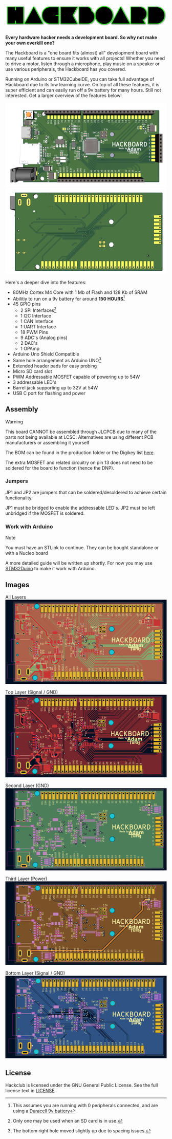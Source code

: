 # ![Title Saying Hackboard](https://raw.githubusercontent.com/AdamTuraj/hackboard/main/Images/logo.png)

**Every hardware hacker needs a development board. So why not make your own overkill one?**

The Hackboard is a "one board fits (almost) all" development board with many useful features to ensure it works with all projects! Whether you need to drive a motor, listen through a microphone, play music on a speaker or use various peripherals, the Hackboard has you covered.

Running on Arduino or STM32CubeIDE, you can take full advantage of Hackboard due to its low learning curve. On top of all these features, it is super efficient and can easily run off a 9v battery for many hours. Still not interested. Get a larger overview of the features below!

![A Top 3d view of the hackboard](https://raw.githubusercontent.com/AdamTuraj/hackboard/main/Images/3D_View.png)
![Bottom 3D View](https://raw.githubusercontent.com/AdamTuraj/Hackboard/main/Images/3D_View_Back.png)

Here's a deeper dive into the features:

- 80MHz Cortex M4 Core with 1 Mb of Flash and 128 Kb of SRAM
- Abilitiy to run on a 9v battery for around **150 HOURS**[^1]
- 45 GPIO pins
  - 2 SPI Interfaces[^2]
  - 1 I2C Interface
  - 1 CAN Interface
  - 1 UART Interface
  - 18 PWM Pins
  - 9 ADC's (Analog pins)
  - 2 DAC's
  - 1 OPAmp
- Arduino Uno Shield Compatible
- Same hole arrangement as Arduino UNO[^3]
- Extended header pads for easy probing
- Micro SD card slot
- PWM Addressable MOSFET capable of powering up to 54W
- 3 addressable LED's
- Barrel jack supporting up to 32V at 54W
- USB C port for flashing and power

[^1]: This assumes you are running with 0 peripherals connected, and are using a [Duracell 9v battery](https://www.duracell.com/wp-content/uploads/2016/03/MN1604_US_CT1.pdf)
[^2]: Only one may be used when an SD card is in use.
[^3]: The bottom right hole moved slightly up due to spacing issues.

## Assembly

> [!WARNING]
> This board CANNOT be assembled through JLCPCB due to many of the parts not being available at LCSC. Alternatives are using different PCB manufacturers or assembling it yourself

The BOM can be found in the production folder or the Digikey list [here](https://www.digikey.ca/en/mylists/list/BNXJM32ETT).

The extra MOSFET and related circuitry on pin 13 does not need to be soldered for the board to function (hence the DNP).

### Jumpers

JP1 and JP2 are jumpers that can be soldered/desoldered to achieve certain functionality.

JP1 must be bridged to enable the addressable LED's. JP2 must be left unbridged if the MOSFET is soldered.

### Work with Arduino

> [!NOTE]
> You must have an STLink to continue. They can be bought standalone or with a Nucleo board

A more detailed guide will be written up shortly. For now you may use [STM32Duino](https://github.com/stm32duino/Arduino_Core_STM32) to make it work with Arduino.

## Images

All Layers
![All PCB Layers](https://raw.githubusercontent.com/AdamTuraj/Hackboard/main/Images/PCB%20Layers%20Preview/All_Layers.png)

Top Layer (Signal / GND)
![Top PCB Layer](https://raw.githubusercontent.com/AdamTuraj/Hackboard/main/Images/PCB%20Layers%20Preview/Top_Layer.png)

Second Layer (GND)
![Second PCB Layer](https://raw.githubusercontent.com/AdamTuraj/Hackboard/main/Images/PCB%20Layers%20Preview/Layer_2.png)

Third Layer (Power)
![Third PCB Layer](https://raw.githubusercontent.com/AdamTuraj/Hackboard/main/Images/PCB%20Layers%20Preview/Layer_3.png)

Bottom Layer (Signal / GND)
![Bottom PCB Layer](https://raw.githubusercontent.com/AdamTuraj/Hackboard/main/Images/PCB%20Layers%20Preview/Bottom_Layer.png)

## License

Hackclub is licensed under the GNU General Public License. See the full license text in [LICENSE](LICENSE).
